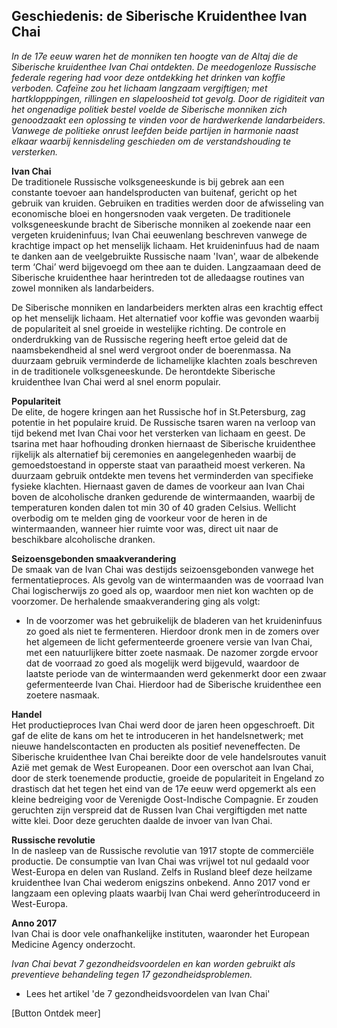 ## Geschiedenis: de Siberische Kruidenthee Ivan Chai 

_In de 17e eeuw waren het de monniken ten hoogte van de Altaj die de Siberische kruidenthee Ivan Chai ontdekten. De meedogenloze Russische federale regering had voor deze ontdekking het drinken van koffie verboden. Cafeïne zou het lichaam langzaam vergiftigen; met hartklopppingen, rillingen en slapeloosheid tot gevolg. Door de rigiditeit van het ongenadige politiek bestel voelde de Siberische monniken zich genoodzaakt een oplossing te vinden voor de hardwerkende landarbeiders. Vanwege de politieke onrust leefden beide partijen in harmonie naast elkaar waarbij kennisdeling geschieden om de verstandshouding te versterken._

**Ivan Chai** <br> 
De traditionele Russische volksgeneeskunde is bij gebrek aan een constante toevoer aan handelsproducten van buitenaf, gericht op het gebruik van kruiden. Gebruiken en tradities werden door de afwisseling van economische bloei en hongersnoden vaak vergeten. De traditionele volksgeneeskunde bracht de Siberische monniken al zoekende naar een vergeten kruideninfuus; Ivan Chai eeuwenlang beschreven vanwege de krachtige impact op het menselijk lichaam. Het kruideninfuus had de naam te danken aan de veelgebruikte Russische naam 'Ivan', waar de albekende term ‘Chai’ werd bijgevoegd om thee aan te duiden. Langzaamaan deed de Siberische kruidenthee haar herintreden tot de alledaagse routines van zowel monniken als landarbeiders. 

De Siberische monniken en landarbeiders merkten alras een krachtig effect op het menselijk lichaam. Het alternatief voor koffie was gevonden waarbij de populariteit al snel groeide in westelijke richting. De controle en onderdrukking van de Russische regering heeft ertoe geleid dat de naamsbekendheid al snel werd vergroot onder de boerenmassa. Na duurzaam gebruik verminderde de lichamelijke klachten zoals beschreven in de traditionele volksgeneeskunde. De herontdekte Siberische kruidenthee Ivan Chai werd al snel enorm populair. 

**Populariteit** <br>
De elite, de hogere kringen aan het Russische hof in St.Petersburg, zag potentie in het populaire kruid. De Russische tsaren waren na verloop van tijd bekend met Ivan Chai voor het versterken van lichaam en geest. De tsarina met haar hofhouding dronken hiernaast de Siberische kruidenthee rijkelijk als alternatief bij ceremonies en aangelegenheden waarbij de gemoedstoestand in opperste staat van paraatheid moest verkeren. Na duurzaam gebruik ontdekte men tevens het verminderden van specifieke fysieke klachten. Hiernaast gaven de dames de voorkeur aan Ivan Chai boven de alcoholische dranken gedurende de wintermaanden, waarbij de temperaturen konden dalen tot min 30 of 40 graden Celsius. Wellicht overbodig om te melden ging de voorkeur voor de heren in de wintermaanden, wanneer hier ruimte voor was, direct uit naar de beschikbare alcoholische dranken. 

**Seizoensgebonden smaakverandering** <br>
De smaak van de Ivan Chai was destijds seizoensgebonden vanwege het fermentatieproces. Als gevolg van de wintermaanden was de voorraad Ivan Chai logischerwijs zo goed als op, waardoor men niet kon wachten op de voorzomer. De herhalende smaakverandering ging als volgt:

* In de voorzomer was het gebruikelijk de bladeren van het kruideninfuus zo goed als niet te fermenteren. Hierdoor dronk men in de zomers over het algemeen de licht gefermenteerde groenere versie van Ivan Chai, met een natuurlijkere bitter zoete nasmaak. De nazomer zorgde ervoor dat de voorraad zo goed als mogelijk werd bijgevuld, waardoor de laatste periode van de wintermaanden werd gekenmerkt door een zwaar gefermenteerde Ivan Chai. Hierdoor had de Siberische kruidenthee een zoetere nasmaak. 

**Handel** <br>
Het productieproces Ivan Chai werd door de jaren heen opgeschroeft. Dit gaf de elite de kans om het te introduceren in het handelsnetwerk; met nieuwe handelscontacten en producten als positief neveneffecten. De Siberische kruidenthee Ivan Chai bereikte door de vele handelsroutes vanuit Azië met gemak de West Europeanen. Door een overschot aan Ivan Chai, door de sterk toenemende productie, groeide de populariteit in Engeland zo drastisch dat het tegen het eind van de 17e eeuw werd opgemerkt als een kleine bedreiging voor de Verenigde Oost-Indische Compagnie. Er zouden geruchten zijn verspreid dat de Russen Ivan Chai vergiftigden met natte witte klei. Door deze geruchten daalde de invoer van Ivan Chai. 

**Russische revolutie** <br>
In de nasleep van de Russische revolutie van 1917 stopte de commerciële productie. De consumptie van Ivan Chai was vrijwel tot nul gedaald voor West-Europa en delen van Rusland. Zelfs in Rusland bleef deze heilzame kruidenthee Ivan Chai wederom enigszins onbekend. Anno 2017 vond er langzaam een opleving plaats waarbij Ivan Chai werd geherïntroduceerd in West-Europa.

**Anno 2017** <br>
Ivan Chai is door vele onafhankelijke instituten, waaronder het European Medicine Agency onderzocht. 

_Ivan Chai bevat 7 gezondheidsvoordelen en kan worden gebruikt als preventieve behandeling tegen 17 gezondheidsproblemen._

* Lees het artikel 'de 7 gezondheidsvoordelen van Ivan Chai'

[Button Ontdek meer] 


